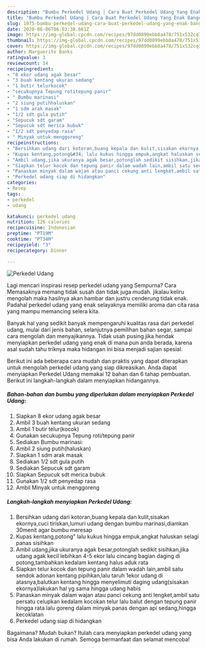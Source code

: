 ```yaml
---
description: "Bumbu Perkedel Udang | Cara Buat Perkedel Udang Yang Enak Banget"
title: "Bumbu Perkedel Udang | Cara Buat Perkedel Udang Yang Enak Banget"
slug: 1075-bumbu-perkedel-udang-cara-buat-perkedel-udang-yang-enak-banget
date: 2020-06-06T06:03:38.661Z
image: https://img-global.cpcdn.com/recipes/97dd0899ebb8a478/751x532cq70/perkedel-udang-foto-resep-utama.jpg
thumbnail: https://img-global.cpcdn.com/recipes/97dd0899ebb8a478/751x532cq70/perkedel-udang-foto-resep-utama.jpg
cover: https://img-global.cpcdn.com/recipes/97dd0899ebb8a478/751x532cq70/perkedel-udang-foto-resep-utama.jpg
author: Marguerite Banks
ratingvalue: 3
reviewcount: 14
recipeingredient:
- "8 ekor udang agak besar"
- "3 buah kentang ukuran sedang"
- "1 butir telurkocok"
- "secukupnya Tepung rotitepung panir"
- " Bumbu marinasi"
- "2 siung putihhaluskan"
- "1 sdm arak masak"
- "1/2 sdt gula putih"
- "Sepucuk sdt garam"
- "Sepucuk sdt merica bubuk"
- "1/2 sdt penyedap rasa"
- " Minyak untuk menggoreng"
recipeinstructions:
- "Bersihkan udang dari kotoran,buang kepala dan kulit,sisakan ekornya,cuci tiriskan,lumuri udang dengan bumbu marinasi,diamkan 30menit agar bumbu meresap"
- "Kupas kentang,potong&#34; lalu kukus hingga empuk,angkat haluskan selagi panas sisihkan"
- "Ambil udang,jika ukuranya agak besar,potonglah sedikit sisihkan,jika udang agak kecil lebihkan 4-5 ekor lalu cincang bagian daging di potong,tambahkan kedalam kentang halus aduk rata"
- "Siapkan telur kocok dan tepung panir dalam wadah lain,ambil satu sendok adonan kentang pipihkan,lalu taruh 1ekor udang di atasnya,balutkan kentang hingga menyelimuti daging udang(sisakan ekornya)lakukan hal yg sama hingga udang habis"
- "Panaskan minyak dalam wajan atau panci cekung anti lengket,ambil satu persatu celupkan kedalam kocokan telur lalu balut dengan tepung panir hingga rata lalu goreng dalam minyak panas dengan api sedang,hingga kecoklatan"
- "Perkedel udang siap di hidangkan"
categories:
- Resep
tags:
- perkedel
- udang

katakunci: perkedel udang 
nutrition: 126 calories
recipecuisine: Indonesian
preptime: "PT19M"
cooktime: "PT34M"
recipeyield: "3"
recipecategory: Dinner

---
```



![Perkedel Udang](https://img-global.cpcdn.com/recipes/97dd0899ebb8a478/751x532cq70/perkedel-udang-foto-resep-utama.jpg)

Lagi mencari inspirasi resep perkedel udang yang Sempurna? Cara Memasaknya memang tidak susah dan tidak juga mudah. jikalau keliru mengolah maka hasilnya akan hambar dan justru cenderung tidak enak. Padahal perkedel udang yang enak selayaknya memiliki aroma dan cita rasa yang mampu memancing selera kita.

Banyak hal yang sedikit banyak mempengaruhi kualitas rasa dari perkedel udang, mulai dari jenis bahan, selanjutnya pemilihan bahan segar, sampai cara mengolah dan menyajikannya. Tidak usah pusing jika hendak menyiapkan perkedel udang yang enak di mana pun anda berada, karena asal sudah tahu triknya maka hidangan ini bisa menjadi sajian spesial.




Berikut ini ada beberapa cara mudah dan praktis yang dapat diterapkan untuk mengolah perkedel udang yang siap dikreasikan. Anda dapat menyiapkan Perkedel Udang memakai 12 bahan dan 6 tahap pembuatan. Berikut ini langkah-langkah dalam menyiapkan hidangannya.

<!--inarticleads1-->

##### Bahan-bahan dan bumbu yang diperlukan dalam menyiapkan Perkedel Udang:

1. Siapkan 8 ekor udang agak besar
1. Ambil 3 buah kentang ukuran sedang
1. Ambil 1 butir telur(kocok)
1. Gunakan secukupnya Tepung roti/tepung panir
1. Sediakan  Bumbu marinasi:
1. Ambil 2 siung putih(haluskan)
1. Siapkan 1 sdm arak masak
1. Sediakan 1/2 sdt gula putih
1. Sediakan Sepucuk sdt garam
1. Siapkan Sepucuk sdt merica bubuk
1. Gunakan 1/2 sdt penyedap rasa
1. Ambil  Minyak untuk menggoreng




<!--inarticleads2-->

##### Langkah-langkah menyiapkan Perkedel Udang:

1. Bersihkan udang dari kotoran,buang kepala dan kulit,sisakan ekornya,cuci tiriskan,lumuri udang dengan bumbu marinasi,diamkan 30menit agar bumbu meresap
1. Kupas kentang,potong&#34; lalu kukus hingga empuk,angkat haluskan selagi panas sisihkan
1. Ambil udang,jika ukuranya agak besar,potonglah sedikit sisihkan,jika udang agak kecil lebihkan 4-5 ekor lalu cincang bagian daging di potong,tambahkan kedalam kentang halus aduk rata
1. Siapkan telur kocok dan tepung panir dalam wadah lain,ambil satu sendok adonan kentang pipihkan,lalu taruh 1ekor udang di atasnya,balutkan kentang hingga menyelimuti daging udang(sisakan ekornya)lakukan hal yg sama hingga udang habis
1. Panaskan minyak dalam wajan atau panci cekung anti lengket,ambil satu persatu celupkan kedalam kocokan telur lalu balut dengan tepung panir hingga rata lalu goreng dalam minyak panas dengan api sedang,hingga kecoklatan
1. Perkedel udang siap di hidangkan




Bagaimana? Mudah bukan? Itulah cara menyiapkan perkedel udang yang bisa Anda lakukan di rumah. Semoga bermanfaat dan selamat mencoba!
